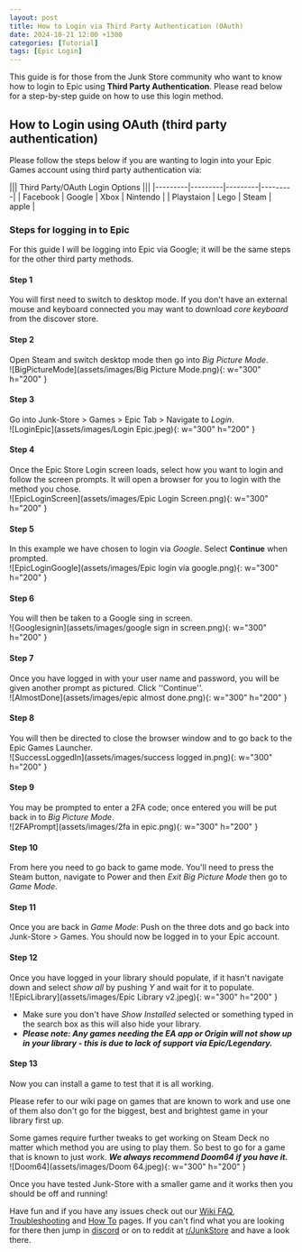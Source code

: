 ```yaml
---
layout: post
title: How to Login via Third Party Authentication (OAuth)
date: 2024-10-21 12:00 +1300
categories: [Tutorial]
tags: [Epic Login]
---
```

This guide is for those from the Junk Store community who want to know how to login to Epic using **Third Party Authentication**. Please read below for a step-by-step guide on how to use this login method.

## How to Login using OAuth (third party authentication)
Please follow the steps below if you are wanting to login into your Epic Games account using third party authentication via:


||| Third Party/OAuth Login Options   |||
|---------|---------|---------|---------|
| Facebook | Google | Xbox | Nintendo |
| Playstaion | Lego | Steam |  apple |


### Steps for logging in to Epic
For this guide I will be logging into Epic via Google; it will be the same steps for the other third party methods.

#### Step 1
You will first need to switch to desktop mode. If you don't have an external mouse and keyboard connected you may want to download *core keyboard* from the discover store.

#### Step 2
Open Steam and switch desktop mode then go into *Big Picture Mode*.<br>  ![BigPictureMode](assets/images/Big Picture Mode.png){: w="300" h="200" }

#### Step 3
Go into Junk-Store > Games > Epic Tab > Navigate to *Login*.<br>  ![LoginEpic](assets/images/Login Epic.jpeg){: w="300" h="200" }

#### Step 4
Once the Epic Store Login screen loads, select how you want to login and follow the screen prompts. It will open a browser for you to login with the method you chose.<br>  ![EpicLoginScreen](assets/images/Epic Login Screen.png){: w="300" h="200" }

#### Step 5
In this example we have chosen to login via *Google*. Select **Continue** when prompted.<br> 
 ![EpicLoginGoogle](assets/images/Epic login via google.png){: w="300" h="200" }

#### Step 6
You will then be taken to a Google sing in screen.<br> 
 ![Googlesignin](assets/images/google sign in screen.png){: w="300" h="200" }

#### Step 7
Once you have logged in with your user name and password, you will be given another prompt as pictured. Click ''Continue''.<br>  ![AlmostDone](assets/images/epic almost done.png){: w="300" h="200" }

#### Step 8
You will then be directed to close the browser window and to go back to the Epic Games Launcher.<br>  ![SuccessLoggedIn](assets/images/success logged in.png){: w="300" h="200" }

#### Step 9
You may be prompted to enter a 2FA code; once entered you will be put back in to *Big Picture Mode*.<br>  ![2FAPrompt](assets/images/2fa in epic.png){: w="300" h="200" }


#### Step 10
From here you need to go back to game mode. You'll need to press the Steam button, navigate to Power and then *Exit Big Picture Mode* then go to *Game Mode*.

#### Step 11
Once you are back in *Game Mode*: Push on the three dots and go back into Junk-Store > Games. You should now be logged in to your Epic account.

#### Step 12
Once you have logged in your library should populate, if it hasn't navigate down and select *show all* by pushing *Y* and wait for it to populate.<br>  ![EpicLibrary](assets/images/Epic Library v2.jpeg){: w="300" h="200" }
* Make sure you don't have *Show Installed* selected or something typed in the search box as this will also hide your library.
* ***Please note: Any games needing the EA app or Origin will not show up in your library - this is due to lack of support via Epic/Legendary.***

#### Step 13
Now you can install a game to test that it is all working. 

Please refer to our wiki page on games that are known to work and use one of them also don't go for the biggest, best and brightest game in your library first up. 

Some games require further tweaks to get working on Steam Deck no matter which method you are using to play them. So best to go for a game that is known to just work.  ***We always recommend Doom64 if you have it.***<br>  ![Doom64](assets/images/Doom 64.jpeg){: w="300" h="200" }

Once you have tested Junk-Store with a smaller game and it works then you should be off and running!

Have fun and if you have any issues check out our [Wiki FAQ](https://wiki.junkstore.xyz/wiki/Help:FAQ), [Troubleshooting](https://wiki.junkstore.xyz/wiki/Help:Troubleshooting) and [How To](https://wiki.junkstore.xyz/wiki/Help:How_to_guides) pages. If you can't find what you are looking for there then jump in [discord](https://discord.com/servers/junk-store-1169048999618170880) or on to reddit at [r/JunkStore](https://www.reddit.com/r/JunkStore/) and have a look there.
